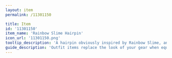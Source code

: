 ```yaml
---
layout: item
permalink: /11301150

title: Item
id: '11301150'
item_name: 'Rainbow Slime Hairpin'
icon_url: '11301150.png'
tooltip_description: 'A hairpin obviously inspired by Rainbow Slime, and definitely not by plain ol'' rainbows or anything.'
guide_description: 'Outfit items replace the look of your gear when equipped.'
---
```

